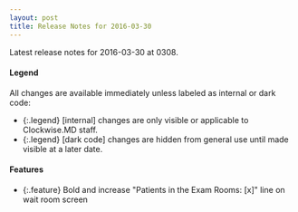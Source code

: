 ```yaml
---
layout: post
title: Release Notes for 2016-03-30
---
```


Latest release notes for 2016-03-30 at 0308.

<div class='legend' markdown='1'>

#### Legend

All changes are available immediately unless labeled as internal or dark code:

- {:.legend} [internal] changes are only visible or applicable to Clockwise.MD staff.
- {:.legend} [dark code] changes are hidden from general use until made visible at a later date.

</div>

<div class='features' markdown='1'>

#### Features

- {:.feature} Bold and increase "Patients in the Exam Rooms: [x]" line on wait room screen

</div>

